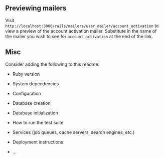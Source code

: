 ## Previewing mailers
Visit `http://localhost:3000/rails/mailers/user_mailer/account_activation` to view a preview of the account activation mailer. Substitute in the name of the mailer you wish to see for `account_activation` at the end of the link.

## Misc

Consider adding the following to this readme:

* Ruby version

* System dependencies

* Configuration

* Database creation

* Database initialization

* How to run the test suite

* Services (job queues, cache servers, search engines, etc.)

* Deployment instructions

* ...